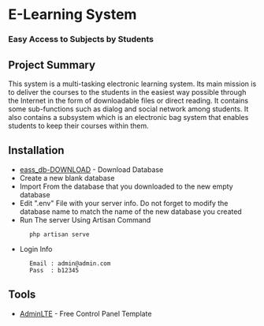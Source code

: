 # E-Learning System

### Easy Access to Subjects by Students

## Project Summary

This system is a multi-tasking electronic learning system.
Its main mission is to deliver the courses to the students in the easiest way possible through the Internet in the form of downloadable files or direct reading.
It contains some sub-functions such as dialog and social network among students.
It also contains a subsystem which is an electronic bag system that enables students to keep their courses within them.

## Installation


* [eass_db-DOWNLOAD](https://ufile.io/rui0a) - Download Database
* Create a new blank database
* Import From the database that you downloaded to the new empty database
* Edit ".env" File with your server info. Do not forget to modify the database name to match the name of the new database you created
* Run The server Using Artisan Command 
```
      php artisan serve
```
* Login Info 
```
      Email : admin@admin.com
      Pass  : b12345
```


## Tools
* [AdminLTE](https://adminlte.io/) - Free Control Panel Template

